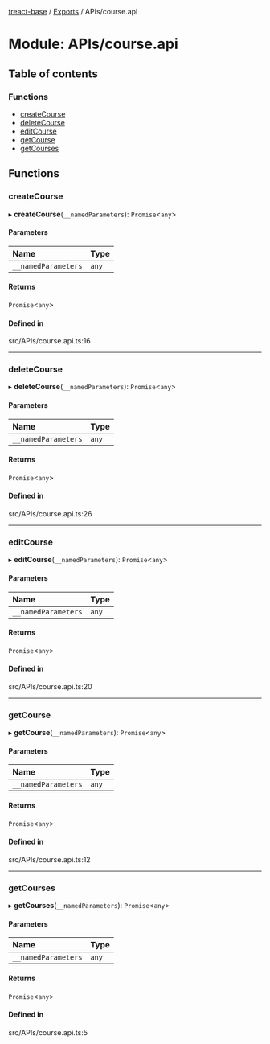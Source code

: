 [treact-base](../README.md) / [Exports](../modules.md) / APIs/course.api

# Module: APIs/course.api

## Table of contents

### Functions

- [createCourse](APIs_course_api.md#createcourse)
- [deleteCourse](APIs_course_api.md#deletecourse)
- [editCourse](APIs_course_api.md#editcourse)
- [getCourse](APIs_course_api.md#getcourse)
- [getCourses](APIs_course_api.md#getcourses)

## Functions

### createCourse

▸ **createCourse**(`__namedParameters`): `Promise`<`any`\>

#### Parameters

| Name | Type |
| :------ | :------ |
| `__namedParameters` | `any` |

#### Returns

`Promise`<`any`\>

#### Defined in

src/APIs/course.api.ts:16

___

### deleteCourse

▸ **deleteCourse**(`__namedParameters`): `Promise`<`any`\>

#### Parameters

| Name | Type |
| :------ | :------ |
| `__namedParameters` | `any` |

#### Returns

`Promise`<`any`\>

#### Defined in

src/APIs/course.api.ts:26

___

### editCourse

▸ **editCourse**(`__namedParameters`): `Promise`<`any`\>

#### Parameters

| Name | Type |
| :------ | :------ |
| `__namedParameters` | `any` |

#### Returns

`Promise`<`any`\>

#### Defined in

src/APIs/course.api.ts:20

___

### getCourse

▸ **getCourse**(`__namedParameters`): `Promise`<`any`\>

#### Parameters

| Name | Type |
| :------ | :------ |
| `__namedParameters` | `any` |

#### Returns

`Promise`<`any`\>

#### Defined in

src/APIs/course.api.ts:12

___

### getCourses

▸ **getCourses**(`__namedParameters`): `Promise`<`any`\>

#### Parameters

| Name | Type |
| :------ | :------ |
| `__namedParameters` | `any` |

#### Returns

`Promise`<`any`\>

#### Defined in

src/APIs/course.api.ts:5
